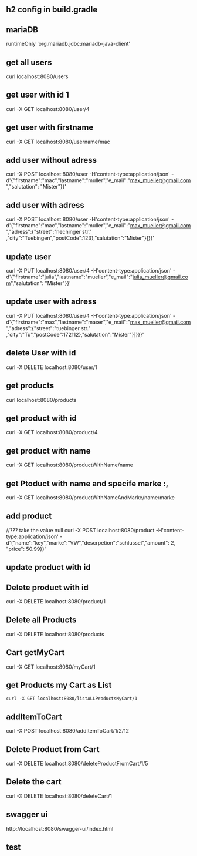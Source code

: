## h2 config in build.gradle 
## mariaDB
runtimeOnly 'org.mariadb.jdbc:mariadb-java-client'
## get all users
curl localhost:8080/users
## get user with id 1
 curl -X GET localhost:8080/user/4
 ## get user  with firstname 
 curl -X GET localhost:8080/username/mac
 ## add user without adress
 curl -X POST localhost:8080/user -H'content-type:application/json' -d'{"firstname":"mac","lastname":"muller","e_mail":"max_mueller@gmail.com","salutation": "Mister"}}'
## add user with adress
curl -X POST localhost:8080/user -H'content-type:application/json' -d'{"firstname":"mac","lastname":"muller","e_mail":"max_mueller@gmail.com","adress":{"street":"hechinger str." ,"city":"Tuebingen","postCode":123},"salutation":"Mister"}]}}'
## update user
curl -X PUT localhost:8080/user/4 -H'content-type:application/json' -d'{"firstname":"julia","lastname":"mueller","e_mail":"julia_mueller@gmail.com","salutation": "Mister"}}'
## update user with adress 
curl -X PUT localhost:8080/user/4 -H'content-type:application/json' -d'{"firstname":"max","lastname":"maxer","e_mail":"max_mueller@gmail.com","adress":{"street":"tuebinger str." ,"city":"Tu","postCode":172112},"salutation":"Mister"}]}}}'
## delete User with id 
curl -X DELETE localhost:8080/user/1
## get products
curl localhost:8080/products
## get product with id 
curl -X GET localhost:8080/product/4
## get product with name 
curl -X GET localhost:8080/productWithName/name
## get Ptoduct with name and specife marke :,
curl -X GET localhost:8080/productWithNameAndMarke/name/marke
## add product
//??? take the value null
curl -X POST localhost:8080/product -H'content-type:application/json' -d'{"name":"key","marke":"VW","descrpetion":"schlussel","amount": 2, "price": 50.99}}'
## update product with id 
## Delete product with id 
curl -X DELETE localhost:8080/product/1
## Delete all Products
curl -X DELETE localhost:8080/products

## Cart getMyCart
 curl -X GET localhost:8080/myCart/1
## get Products my  Cart as List 
    curl -X GET localhost:8080/listALLProductsMyCart/1
## addItemToCart
curl -X POST localhost:8080/addItemToCart/1/2/12

## Delete Product from Cart 
curl -X DELETE localhost:8080/deleteProductFromCart/1/5 
## Delete the cart 
curl -X DELETE localhost:8080/deleteCart/1
## swagger ui
http://localhost:8080/swagger-ui/index.html 


## test  
